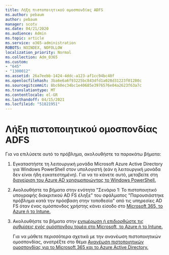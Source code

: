 ```yaml
---
title: Λήξη πιστοποιητικού ομοσπονδίας ADFS
ms.author: pebaum
author: pebaum
manager: scotv
ms.date: 04/21/2020
ms.audience: Admin
ms.topic: article
ms.service: o365-administration
ROBOTS: NOINDEX, NOFOLLOW
localization_priority: Normal
ms.collection: Adm_O365
ms.custom:
- "645"
- "1300012"
ms.assetid: 26a7eebb-1424-4ddc-a123-af1cc94bc40f
ms.openlocfilehash: 3ba6e6a6f93225bc843dfd1a028d31223f01280c
ms.sourcegitcommit: 8bc60ec34bc1e40685e3976576e04a2623f63a7c
ms.translationtype: MT
ms.contentlocale: el-GR
ms.lasthandoff: 04/15/2021
ms.locfileid: "51821951"
---
```

# <a name="adfs-federation-certificate-expiring"></a>Λήξη πιστοποιητικού ομοσπονδίας ADFS

Για να επιλύσετε αυτό το πρόβλημα, ακολουθήστε τα παρακάτω βήματα:
  
1. Εγκαταστήστε τη λειτουργική μονάδα Microsoft Azure Active Directory για Windows PowerShell στον υπολογιστή (εάν η λειτουργική μονάδα δεν είναι ήδη εγκατεστημένη). Για να το κάνετε αυτό, μεταβείτε στη [διαχείριση του Azure AD χρησιμοποιώντας το Windows PowerShell.](https://aka.ms/aadposh)

2. Ακολουθήστε τα βήματα στην ενότητα "Σενάριο 1: Το πιστοποιητικό υπογραφής διακριτικού AD FS έληξε" του σφάλματος "Παρουσιάστηκε πρόβλημα κατά την πρόσβαση στην τοποθεσία" από τις υπηρεσίες AD FS όταν ένας ομόσπονδος χρήστης κάνει είσοδο στο [Microsoft 365, το Azure ή το Intune.](https://support.microsoft.com/help/2713898/there-was-a-problem-accessing-the-site-error-from-ad-fs-when-a-federat)

3. Ακολουθήστε τα βήματα στην [ενημέρωση ή επιδιορθώστε τις ρυθμίσεις ενός ομόσπονδου τομέα στο Microsoft, το Azure ή το Intune.](https://docs.microsoft.com/office365/troubleshoot/security/update-federated-domain-office-365)

    Για να μάθετε περισσότερα σχετικά με την ανανέωση πιστοποιητικών ομοσπονδίας, ανατρέξτε στο θέμα [Ανανέωση πιστοποιητικών ομοσπονδίας για το Microsoft 365 και το Azure Active Directory.](https://docs.microsoft.com/azure/active-directory/connect/active-directory-aadconnect-o365-certs)
